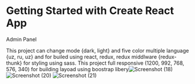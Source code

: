 # Getting Started with Create React App

Admin Panel 

This project can change mode {dark, light} and five color multiple language {uz, ru, uz} and for builed using react, redux, redux middlware {redux-thunk} for styling using sass.
This project full responsive (1200, 992, 768, 576, 340) for building layoad using boostrap libery![Screenshot (18)](https://user-images.githubusercontent.com/77630836/135083404-3ca28a11-ca22-4121-8a9b-04e6aa595dfc.png)
![Screenshot (20)](https://user-images.githubusercontent.com/77630836/135083415-972253a7-986a-4aeb-aaf4-085234a27e92.png)
![Screenshot (21)](https://user-images.githubusercontent.com/77630836/135083427-0202f477-71d5-403d-a1af-029563781ff6.png)
